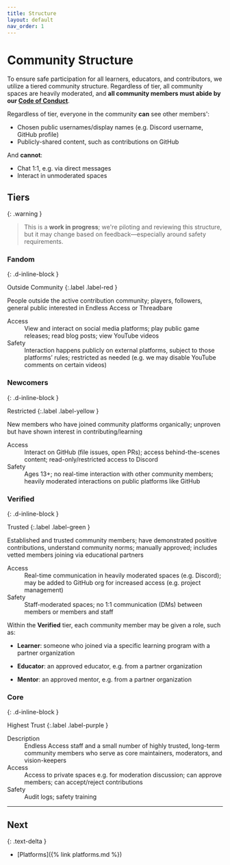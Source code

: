```yaml
---
title: Structure
layout: default
nav_order: 1
---
```


# Community Structure

To ensure safe participation for all learners, educators, and contributors, we utilize a tiered community structure. Regardless of tier, all community spaces are heavily moderated, and **all community members must abide by our [Code of Conduct](https://github.com/Endless-Access-Community/.github/blob/main/CODE_OF_CONDUCT.md)**.

Regardless of tier, everyone in the community **can** see other members':
- Chosen public usernames/display names (e.g. Discord username, GitHub profile)
- Publicly-shared content, such as contributions on GitHub

And **cannot**:
- Chat 1:1, e.g. via direct messages
- Interact in unmoderated spaces

## Tiers

{: .warning }
>This is a **work in progress**; we're piloting and reviewing this structure, but it may change based on feedback—especially around safety requirements.

### Fandom
{: .d-inline-block }

Outside Community
{:.label .label-red }

People outside the active contribution community; players, followers, general public interested in Endless Access or Threadbare

<dl>
  <dt>Access</dt>
  <dd>View and interact on social media platforms; play public game releases; read blog posts; view YouTube videos</dd>

  <dt>Safety</dt>
  <dd>Interaction happens publicly on external platforms, subject to those platforms’ rules; restricted as needed (e.g. we may disable YouTube comments on certain videos)</dd>
</dl>

### Newcomers
{: .d-inline-block }

Restricted
{:.label .label-yellow }

New members who have joined community platforms organically; unproven but have shown interest in contributing/learning

<dl>
  <dt>Access</dt>
  <dd>Interact on GitHub (file issues, open PRs); access behind-the-scenes content; read-only/restricted access to Discord</dd>

  <dt>Safety</dt>
  <dd>Ages 13+; no real-time interaction with other community members; heavily moderated interactions on public platforms like GitHub</dd>
</dl>

### Verified
{: .d-inline-block }

Trusted
{:.label .label-green }

Established and trusted community members; have demonstrated positive contributions, understand community norms; manually approved; includes vetted members joining via educational partners

<dl>
  <dt>Access</dt>
  <dd>Real-time communication in heavily moderated spaces (e.g. Discord); may be added to GitHub org for increased access (e.g. project management)</dd>

  <dt>Safety</dt>
  <dd>Staff-moderated spaces; no 1:1 communication (DMs) between members or members and staff</dd>
</dl>

Within the **Verified** tier, each community member may be given a role, such as:

- **Learner**: someone who joined via a specific learning program with a partner organization

- **Educator**: an approved educator, e.g. from a partner organization

- **Mentor**: an approved mentor, e.g. from a partner organization

### Core
{: .d-inline-block }

Highest Trust
{:.label .label-purple }

<dl>
  <dt>Description</dt>
  <dd>Endless Access staff and a small number of highly trusted, long-term community members who serve as core maintainers, moderators, and vision-keepers</dd>

  <dt>Access</dt>
  <dd>Access to private spaces e.g. for moderation discussion; can approve members; can accept/reject contributions</dd>

  <dt>Safety</dt>
  <dd>Audit logs; safety training</dd>
</dl>

---

## Next
{: .text-delta }

- [Platforms]({% link platforms.md %})
